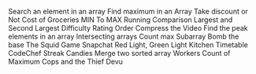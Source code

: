 Search an element in an array
Find maximum in an Array
Take discount or Not
Cost of Groceries
MIN To MAX
Running Comparison
Largest and Second Largest
Difficulty Rating Order
Compress the Video
Find the peak elements in an array
Intersecting arrays
Count max Subarray
Bomb the base
The Squid Game
Snapchat
Red Light, Green Light
Kitchen Timetable
CodeChef Streak
Candies
Merge two sorted array
Workers
Count of Maximum
Cops and the Thief Devu
